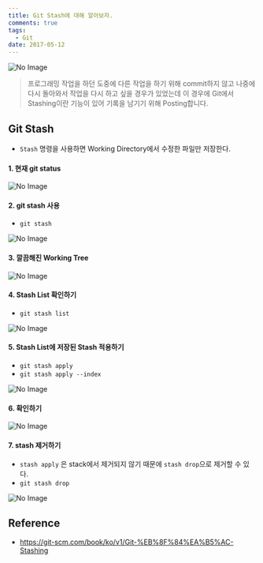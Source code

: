 ```yaml
---
title: Git Stash에 대해 알아보자.
comments: true
tags:
  - Git
date: 2017-05-12
---
```


![No Image](/assets/logo/git.png)

> 프로그래밍 작업을 하던 도중에 다른 작업을 하기 위해 commit하지 않고 나중에 다시 돌아와서 작업을 다시 하고 싶을 경우가 있었는데 이 경우에 Git에서 Stashing이란 기능이 있어 기록을 남기기 위해 Posting합니다.

## Git Stash
- `Stash` 명령을 사용하면 Working Directory에서 수정한 파일만 저장한다.

#### 1. 현재 git status

![No Image](/assets/posts/20170512/1.PNG)

#### 2. git stash 사용
- `git stash`

![No Image](/assets/posts/20170512/2.PNG)

#### 3. 깔끔해진 Working Tree

![No Image](/assets/posts/20170512/3.PNG)

#### 4. Stash List 확인하기
- `git stash list`

![No Image](/assets/posts/20170512/4.PNG)

#### 5. Stash List에 저장된 Stash 적용하기
- `git stash apply`
- `git stash apply --index`

![No Image](/assets/posts/20170512/5.PNG)

#### 6. 확인하기

![No Image](/assets/posts/20170512/6.PNG)

#### 7. stash 제거하기
- `stash apply` 은 stack에서 제거되지 않기 때문에 `stash drop`으로 제거할 수 있다.
- `git stash drop`

![No Image](/assets/posts/20170512/7.PNG)

## Reference
- <https://git-scm.com/book/ko/v1/Git-%EB%8F%84%EA%B5%AC-Stashing>
